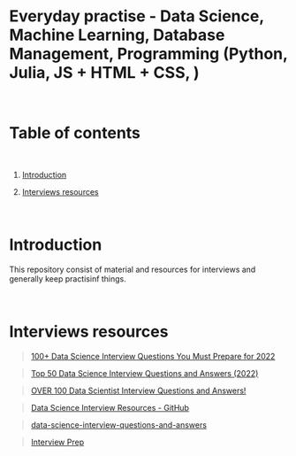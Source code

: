 
# Everyday practise - Data Science, Machine Learning, Database Management, Programming (Python, Julia, JS + HTML + CSS, )

<p>&nbsp;</p>

# Table of contents

<p>&nbsp;</p>

1. [Introduction](#Introduction)

2. [Interviews resources](#Interviews-resources)

<p>&nbsp;</p>

# Introduction

This repository consist of material and resources for interviews and generally keep practisinf things.

<p>&nbsp;</p>

# Interviews resources

> [100+ Data Science Interview Questions You Must Prepare for 2022](https://www.edureka.co/blog/interview-questions/data-science-interview-questions/#statistics)

> [Top 50 Data Science Interview Questions and Answers (2022)](https://www.guru99.com/data-science-interview-questions.html)

> [OVER 100 Data Scientist Interview Questions and Answers!](https://towardsdatascience.com/over-100-data-scientist-interview-questions-and-answers-c5a66186769a)

> [Data Science Interview Resources - GitHub](https://github.com/cdeweyx/DS-Career-Resources/blob/master/Interview-Resources.md)

> [data-science-interview-questions-and-answers](https://github.com/iamtodor/data-science-interview-questions-and-answers)

> [Interview Prep](https://www.youtube.com/watch?v=mlumJPFvooQ&list=PLZoTAELRMXVM0zN0cgJrfT6TK2ypCpQdY)
